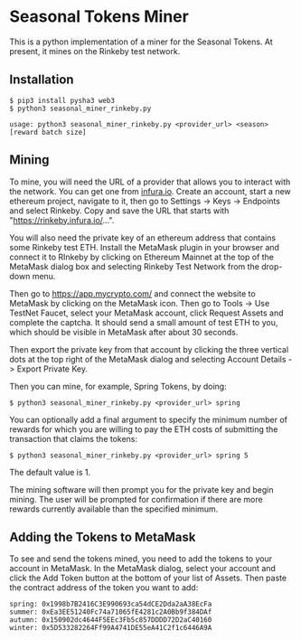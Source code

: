 # Seasonal Tokens Miner

This is a python implementation of a miner for the Seasonal Tokens. At present, it mines on the Rinkeby test network.

## Installation

    $ pip3 install pysha3 web3
    $ python3 seasonal_miner_rinkeby.py

    usage: python3 seasonal_miner_rinkeby.py <provider_url> <season> [reward batch size]

## Mining

To mine, you will need the URL of a provider that allows you to interact with the network. You can get one from [infura.io](https://infura.io). Create an account, start a new ethereum project, navigate to it, then go to Settings -> Keys -> Endpoints and select Rinkeby. Copy and save the URL that starts with "https://rinkeby.infura.io/...".

You will also need the private key of an ethereum address that contains some Rinkeby test ETH. Install the MetaMask plugin in your browser and connect it to RInkeby by clicking on Ethereum Mainnet at the top of the MetaMask dialog box and selecting Rinkeby Test Network from the drop-down menu.

Then go to https://app.mycrypto.com/ and connect the website to MetaMask by clicking on the MetaMask icon. Then go to Tools -> Use TestNet Faucet, select your MetaMask account, click Request Assets and complete the captcha. It should send a small amount of test ETH to you, which should be visible in MetaMask after about 30 seconds.

Then export the private key from that account by clicking the three vertical dots at the top right of the MetaMask dialog and selecting Account Details -> Export Private Key.

Then you can mine, for example, Spring Tokens, by doing:

    $ python3 seasonal_miner_rinkeby.py <provider_url> spring

You can optionally add a final argument to specify the minimum number of rewards for which you are willing to pay the ETH costs of submitting the transaction that claims the tokens:

    $ python3 seasonal_miner_rinkeby.py <provider_url> spring 5

The default value is 1.

The mining software will then prompt you for the private key and begin mining. The user will be prompted for confirmation if there are more rewards currently available than the specified minimum.

## Adding the Tokens to MetaMask

To see and send the tokens mined, you need to add the tokens to your account in MetaMask. In the MetaMask dialog, select your account and click the Add Token button at the bottom of your list of Assets. Then paste the contract address of the token you want to add:

    spring: 0x1998b7B2416C3E990693ca54dCE2Dda2aA38EcFa
    summer: 0xEa3EE51240Fc74a71065fE4281c2A0Bb9f384DAf
    autumn: 0x150902dc4644F5EEc3Fb5c857DDDD72D2aC40160
    winter: 0x5D533282264Ff99A4741DE55eA41C2f1c6446A9A

